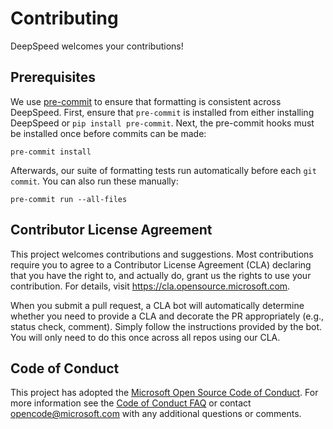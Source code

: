# Contributing

DeepSpeed welcomes your contributions!

## Prerequisites

We use [pre-commit](https://pre-commit.com/) to ensure that formatting is consistent across DeepSpeed.
First, ensure that `pre-commit` is installed from either installing DeepSpeed or `pip install pre-commit`.
Next, the pre-commit hooks must be installed once before commits can be made:
```
pre-commit install
```
Afterwards, our suite of formatting tests run automatically before each `git commit`. You can also
run these manually:
```
pre-commit run --all-files
```


## Contributor License Agreement

This project welcomes contributions and suggestions.  Most contributions require you to agree to a
Contributor License Agreement (CLA) declaring that you have the right to, and actually do, grant us
the rights to use your contribution. For details, visit https://cla.opensource.microsoft.com.

When you submit a pull request, a CLA bot will automatically determine whether you need to provide
a CLA and decorate the PR appropriately (e.g., status check, comment). Simply follow the instructions
provided by the bot. You will only need to do this once across all repos using our CLA.

## Code of Conduct

This project has adopted the [Microsoft Open Source Code of Conduct](https://opensource.microsoft.com/codeofconduct/).
For more information see the [Code of Conduct FAQ](https://opensource.microsoft.com/codeofconduct/faq/) or
contact [opencode@microsoft.com](mailto:opencode@microsoft.com) with any additional questions or comments.
